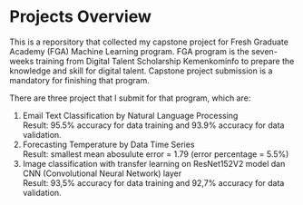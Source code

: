 # Projects Overview

This is a reporsitory that collected my capstone project for Fresh Graduate Academy (FGA) Machine Learning program. FGA program is the seven-weeks training from Digital Talent Scholarship Kemenkominfo to prepare the knowledge and skill for digital talent. Capstone project submission is a mandatory for finishing that program. 

There are three project that I submit for that program, which are:
1. Email Text Classification by Natural Language Processing <br>
   Result: 95.5% accuracy for data training and 93.9% accuracy for data validation.
2. Forecasting Temperature by Data Time Series <br>
   Result: smallest mean abosulute error = 1.79 (error percentage = 5.5%)
3. Image classification with transfer learning on ResNet152V2 model dan CNN (Convolutional Neural Network) layer <br>
   Result: 93,5% accuracy for data training and 92,7% accuracy for data validation.
